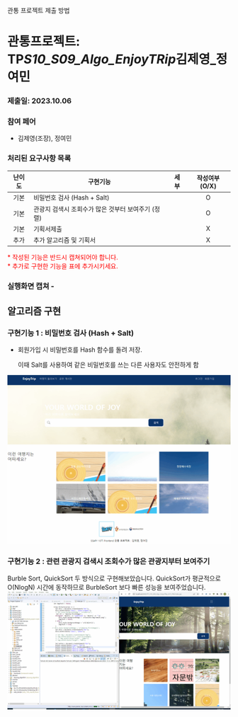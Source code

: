 관통 프로젝트 제출 방법

# 관통프로젝트: TP*S10_S09_Algo_EnjoyTRip*김제영\_정여민

### 제출일: 2023.10.06

### 참여 페어

- 김제영(조장), 정여민

### 처리된 요구사항 목록

| 난이도 | 구현기능                                           | 세부 | 작성여부(O/X) |
| :----: | -------------------------------------------------- | ---- | :-----------: |
|  기본  | 비밀번호 검사 (Hash + Salt)                        |      |       O       |
|  기본  | 관광지 검색시 조회수가 많은 것부터 보여주기 (정렬) |      |       O       |
|  기본  | 기획서제출                                         |      |       X       |
|  추가  | 추가 알고리즘 및 기획서                            |      |       X       |

<span style="color:red">
* 작성된 기능은 반드시 캡쳐되어야 합니다.<br>
* 추가로 구현한 기능을 표에 추가시키세요.
</span>

### 실행화면 캡쳐 -

## 알고리즘 구현

### 구현기능 1 : 비밀번호 검사 (Hash + Salt)

- 회원가입 시 비밀번호를 Hash 함수를 돌려 저장.

  이때 Salt를 사용하여 같은 비밀번호를 쓰는 다른 사용자도 안전하게 함

![loginPW.gif](./loginPW.gif)


### 구현기능 2 : 관련 관광지 검색시 조회수가 많은 관광지부터 보여주기
Burble Sort, QuickSort 두 방식으로 구현해보았습니다.
QuickSort가 평균적으로 O(NlogN) 시간에 동작하므로 BurbleSort 보다 빠른 성능을 보여주었습니다.
![sortTime.gif](./sortTime.gif)
